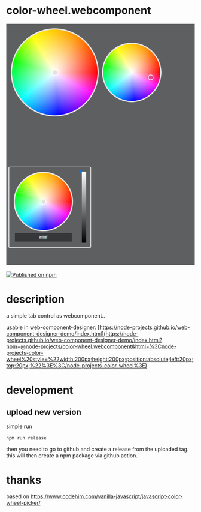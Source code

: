 # color-wheel.webcomponent

![wheel.png](./wheel.png)

[![Published on npm](https://img.shields.io/npm/v/@node-projects/color-wheel.webcomponent.svg?logo=npm)](https://www.npmjs.com/package/@node-projects/color-wheel.webcomponent)

# description
a simple tab control as webcomponent..

usable in web-component-designer: [https://node-projects.github.io/web-component-designer-demo/index.html](https://node-projects.github.io/web-component-designer-demo/index.html?npm=@node-projects/color-wheel.webcomponent&html=%3Cnode-projects-color-wheel%20style=%22width:200px;height:200px;position:absolute;left:20px;top:20px;%22%3E%3C/node-projects-color-wheel%3E)

# development
## upload new version
simple run
  
    npm run release

then you need to go to github and create a release from the uploaded tag.
this will then create a npm package via github action.

# thanks

based on https://www.codehim.com/vanilla-javascript/javascript-color-wheel-picker/